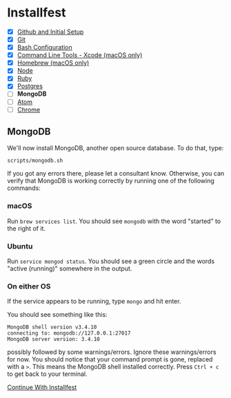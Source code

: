 # Installfest

- [x] [Github and Initial Setup](github.md)
- [x] [Git](git.md)
- [x] [Bash Configuration](bash.md)
- [x] [Command Line Tools - Xcode (macOS only)](command_line_tools.md)
- [x] [Homebrew (macOS only)](homebrew.md)
- [x] [Node](node.md)
- [x] [Ruby](ruby.md)
- [x] [Postgres](postgres.md)
- [ ] **MongoDB**
- [ ] [Atom](atom.md)
- [ ] [Chrome](chrome.md)

## MongoDB

We'll now install MongoDB, another open source database. To do that,
type: 

```
scripts/mongodb.sh
```

If you got any errors there, please let a consultant know. Otherwise, you can
verify that MongoDB is working correctly by running one of the following
commands:

### macOS

Run `brew services list`. You should see `mongodb` with the word "started" to
the right of it.

### Ubuntu

Run `service mongod status`. You should see a green circle and the words
"active (running)" somewhere in the output.

### On either OS

If the service appears to be running, type `mongo` and hit enter.

You should see something like this:
```
MongoDB shell version v3.4.10
connecting to: mongodb://127.0.0.1:27017
MongoDB server version: 3.4.10
```
possibly followed by some warnings/errors. Ignore these warnings/errors for now.
You should notice that your command prompt is gone, replaced with a `>`.
This means the MongoDB shell installed correctly. Press `Ctrl + c` to get back
to your terminal.

[Continue With Installfest](atom.md)
